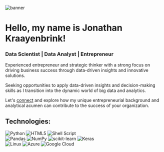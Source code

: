 
![banner](https://media.licdn.com/dms/image/D4D16AQF45VlUKrrtag/profile-displaybackgroundimage-shrink_350_1400/0/1692174017374?e=1707350400&v=beta&t=fPz90bTMBlBPadjlDMa2meRlojPWmlMaLiYnNh3OQTI)

# Hello, my name is Jonathan Kraayenbrink!
### Data Scientist | Data Analyst | Entrepreneur

Experienced entrepreneur and strategic thinker with a strong focus on driving business success through data-driven insights and innovative solutions. 

Seeking opportunities to apply data-driven insights and decision-making skills as I transition into the dynamic world of big data and analytics. 

Let's [connect](https://www.linkedin.com/in/jonathan-kraayenbrink/ ) and explore how my unique entrepreneurial background and analytical acumen can contribute to the success of your organization.

<!--
https://ileriayo.github.io/markdown-badges/
-->

## Technologies:
![Python](https://img.shields.io/badge/python-3670A0?style=for-the-badge&logo=python&logoColor=ffdd54)
![HTML5](https://img.shields.io/badge/html5-%23E34F26.svg?style=for-the-badge&logo=html5&logoColor=white)
![Shell Script](https://img.shields.io/badge/shell_script-%23121011.svg?style=for-the-badge&logo=gnu-bash&logoColor=white)
</br>
![Pandas](https://img.shields.io/badge/pandas-%23150458.svg?style=for-the-badge&logo=pandas&logoColor=white)
![NumPy](https://img.shields.io/badge/numpy-%23013243.svg?style=for-the-badge&logo=numpy&logoColor=white)
![scikit-learn](https://img.shields.io/badge/scikit--learn-%23F7931E.svg?style=for-the-badge&logo=scikit-learn&logoColor=white)
![Keras](https://img.shields.io/badge/Keras-%23D00000.svg?style=for-the-badge&logo=Keras&logoColor=white)
</br>
![Linux](https://img.shields.io/badge/Linux-FCC624?style=for-the-badge&logo=linux&logoColor=black)
![Azure](https://img.shields.io/badge/azure-%230072C6.svg?style=for-the-badge&logo=microsoftazure&logoColor=white)
![Google Cloud](https://img.shields.io/badge/GoogleCloud-%234285F4.svg?style=for-the-badge&logo=google-cloud&logoColor=white)
</br>

